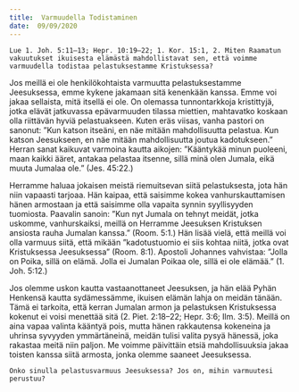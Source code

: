 ```yaml
---
title:  Varmuudella Todistaminen
date:  09/09/2020
---
```


`Lue 1. Joh. 5:11–13; Hepr. 10:19–22; 1. Kor. 15:1, 2. Miten Raamatun vakuutukset ikuisesta elämästä mahdollistavat sen, että voimme varmuudella todistaa pelastuksestamme Kristuksessa?`

Jos meillä ei ole henkilökohtaista varmuutta pelastuksestamme Jeesuksessa, emme kykene jakamaan sitä kenenkään kanssa. Emme voi jakaa sellaista, mitä itsellä ei ole. On olemassa tunnontarkkoja kristittyjä, jotka elävät jatkuvassa epävarmuuden tilassa miettien, mahtavatko koskaan olla riittävän hyviä pelastuakseen. Kuten eräs viisas, vanha pastori on sanonut: ”Kun katson itseäni, en näe mitään mahdollisuutta pelastua. Kun katson Jeesukseen, en näe mitään mahdollisuutta joutua kadotukseen.” Herran sanat kaikuvat varmoina kautta aikojen: ”Kääntykää minun puoleeni, maan kaikki ääret, antakaa pelastaa itsenne, sillä minä olen Jumala, eikä muuta Jumalaa ole.” (Jes. 45:22.)

Herramme haluaa jokaisen meistä riemuitsevan siitä pelastuksesta, jota hän niin vapaasti tarjoaa. Hän kaipaa, että saisimme kokea vanhurskauttamisen hänen armostaan ja että saisimme olla vapaita synnin syyllisyyden tuomiosta. Paavalin sanoin: ”Kun nyt Jumala on tehnyt meidät, jotka uskomme, vanhurskaiksi, meillä on Herramme Jeesuksen Kristuksen ansiosta rauha Jumalan kanssa.” (Room. 5:1.) Hän lisää vielä, että meillä voi olla varmuus siitä, että mikään ”kadotustuomio ei siis kohtaa niitä, jotka ovat Kristuksessa Jeesuksessa” (Room. 8:1). Apostoli Johannes vahvistaa: ”Jolla on Poika, sillä on elämä. Jolla ei Jumalan Poikaa ole, sillä ei ole elämää.” (1. Joh. 5:12.)

Jos olemme uskon kautta vastaanottaneet Jeesuksen, ja hän elää Pyhän Henkensä kautta sydämessämme, ikuisen elämän lahja on meidän tänään. Tämä ei tarkoita, että kerran Jumalan armon ja pelastuksen Kristuksessa kokenut ei voisi menettää sitä (2. Piet. 2:18–22; Hepr. 3:6; Ilm. 3:5). Meillä on aina vapaa valinta kääntyä pois, mutta hänen rakkautensa kokeneina ja uhrinsa syvyyden ymmärtäneinä, meidän tulisi valita pysyä hänessä, joka rakastaa meitä niin paljon. Me voimme päivittäin etsiä mahdollisuuksia jakaa toisten kanssa siitä armosta, jonka olemme saaneet Jeesuksessa.

`Onko sinulla pelastusvarmuus Jeesuksessa? Jos on, mihin varmuutesi perustuu?`